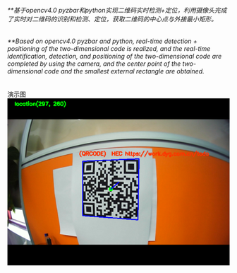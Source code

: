 
###### **基于opencv4.0 pyzbar和python实现二维码实时检测+定位，利用摄像头完成了实时对二维码的识别和检测、定位，获取二维码的中心点与外接最小矩形。

###### **Based on opencv4.0 pyzbar and python, real-time detection + positioning of the two-dimensional code is realized, and the real-time identification, detection, and positioning of the two-dimensional code are completed by using the camera, and the center point of the two-dimensional code and the smallest external rectangle are obtained.

演示图
![img](https://github.com/ZengWenJian123/qrcode_recognition/blob/master/Snipaste_2020-06-23_08-20-27.png?raw=true)